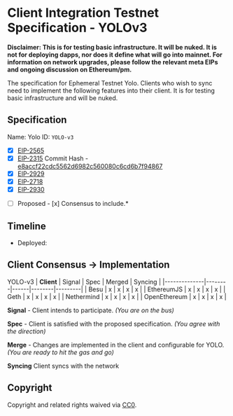 
# Client Integration Testnet Specification - YOLOv3


**Disclaimer: This is for testing basic infrastructure. It will be nuked. It is not for deploying dapps, nor does it define what will go into mainnet. For information on network upgrades, please follow the relevant meta EIPs and ongoing discussion on Ethereum/pm.**


The specification for Ephemeral Testnet Yolo. Clients who wish to sync need to implement the following features into their client. It is for testing basic infrastructure and will be nuked.

## Specification 

Name: Yolo
ID: `YOLO-v3`

  - [x] [EIP-2565](https://eips.ethereum.org/EIPS/eip-2565)
  - [x] [EIP-2315](https://eips.ethereum.org/EIPS/eip-2315) Commit Hash - [e8accf22cdc5562d6982c560080c6cd6b7f94867](https://github.com/ethereum/EIPs/commit/e8accf22cdc5562d6982c560080c6cd6b7f94867)
  - [x] [EIP-2929](https://eips.ethereum.org/EIPS/eip-2929)
  - [x] [EIP-2718](https://eips.ethereum.org/EIPS/eip-2718)
  - [x] [EIP-2930](https://eips.ethereum.org/EIPS/eip-2930)

*[ ] Proposed - [x] Consensus to include.*
## Timeline

 - Deployed: 
 
## Client Consensus -> Implementation 

YOLO-v3
| **Client**   | Signal | Spec | Merged | Syncing |
|--------------|--------|------|--------|---------|
| Besu         | x      | x    |  x     |   x     |
| EthereumJS   | x      | x    |  x     |   x     |
| Geth         | x      | x    |  x     |   x     |
| Nethermind   | x      | x    |  x     |   x     |
| OpenEthereum | x      | x    |  x     |   x     |


**Signal** -
Client intends to participate. *(You are on the bus)*

**Spec** -
Client is satisfied with the proposed specification. *(You agree with the direction)*

**Merge** -
Changes are implemented in the client and configurable for YOLO. *(You are ready to hit the gas and go)*

**Syncing**
Client syncs with the network

## Copyright
Copyright and related rights waived via [CC0](https://creativecommons.org/publicdomain/zero/1.0/).
